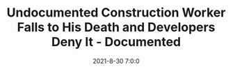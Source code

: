 ---
"title": "Undocumented Construction Worker Falls to His Death and Developers Deny It - Documented"
"date": "2021-8-30 7:0:0"
"feed_name": "GOOGLENEWSCONSTRUCTION"
"feed_website": "https://news.google.com/search?q=construction%2Bincident&hl=en-US&gl=US&ceid=US:en"
"feed_rss": "https://news.google.com/rss/search?q=construction%2Bincident&hl=en-US&gl=US&ceid=US:en"
"link": "https://documentedny.com/2021/08/30/a-public-death-eric-mendoza__trashed/"
"file": "_posts/2021-1-1-700e15fb774e43e77b4ec3b2795af491ba2005f6.md"
"accident": "0"
"drilling": "0"
---